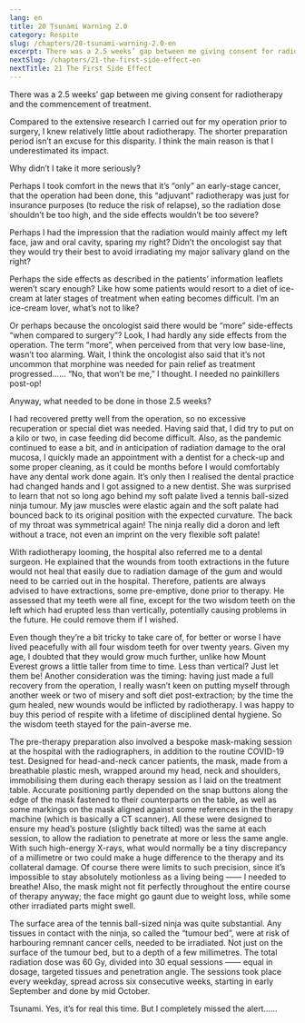 ```yaml
---
lang: en
title: 20 Tsunami Warning 2.0
category: Respite
slug: /chapters/20-tsunami-warning-2.0-en
excerpt: There was a 2.5 weeks’ gap between me giving consent for radiotherapy and the commencement of treatment. Compared to the extensive research I carried out for my operation prior to surgery, I knew relatively little about radiotherapy.
nextSlug: /chapters/21-the-first-side-effect-en
nextTitle: 21 The First Side Effect
---
```


There was a 2.5 weeks’ gap between me giving consent for radiotherapy and the commencement of treatment.
 
Compared to the extensive research I carried out for my operation prior to surgery, I knew relatively little about radiotherapy. The shorter preparation period isn’t an excuse for this disparity. I think the main reason is that I underestimated its impact.
 
Why didn’t I take it more seriously?
 
Perhaps I took comfort in the news that it’s “only” an early-stage cancer, that the operation had been done, this “adjuvant” radiotherapy was just for insurance purposes (to reduce the risk of relapse), so the radiation dose shouldn’t be too high, and the side effects wouldn’t be too severe?
 
Perhaps I had the impression that the radiation would mainly affect my left face, jaw and oral cavity, sparing my right? Didn’t the oncologist say that they would try their best to avoid irradiating my major salivary gland on the right?
 
Perhaps the side effects as described in the patients’ information leaflets weren’t scary enough? Like how some patients would resort to a diet of ice-cream at later stages of treatment when eating becomes difficult. I’m an ice-cream lover, what’s not to like?
 
Or perhaps because the oncologist said there would be “more” side-effects “when compared to surgery”? Look, I had hardly any side effects from the operation. The term “more”, when perceived from that very low base-line, wasn’t too alarming. Wait, I think the oncologist also said that it’s not uncommon that morphine was needed for pain relief as treatment progressed...... “No, that won’t be me,” I thought. I needed no painkillers post-op!
 
Anyway, what needed to be done in those 2.5 weeks?
 
I had recovered pretty well from the operation, so no excessive recuperation or special diet was needed. Having said that, I did try to put on a kilo or two, in case feeding did become difficult. Also, as the pandemic continued to ease a bit, and in anticipation of radiation damage to the oral mucosa, I quickly made an appointment with a dentist for a check-up and some proper cleaning, as it could be months before I would comfortably have any dental work done again. It’s only then I realised the dental practice had changed hands and I got assigned to a new dentist. She was surprised to learn that not so long ago behind my soft palate lived a tennis ball-sized ninja tumour. My jaw muscles were elastic again and the soft palate had bounced back to its original position with the expected curvature. The back of my throat was symmetrical again! The ninja really did a doron and left without a trace, not even an imprint on the very flexible soft palate! 
 
With radiotherapy looming, the hospital also referred me to a dental surgeon. He explained that the wounds from tooth extractions in the future would not heal that easily due to radiation damage of the gum and would need to be carried out in the hospital. Therefore, patients are always advised to have extractions, some pre-emptive, done prior to therapy. He assessed that my teeth were all fine, except for the two wisdom teeth on the left which had erupted less than vertically, potentially causing problems in the future. He could remove them if I wished.
 
Even though they’re a bit tricky to take care of, for better or worse I have lived peacefully with all four wisdom teeth for over twenty years. Given my age, I doubted that they would grow much further, unlike how Mount Everest grows a little taller from time to time. Less than vertical? Just let them be! Another consideration was the timing: having just made a full recovery from the operation, I really wasn’t keen on putting myself through another week or two of misery and soft diet post-extraction; by the time the gum healed, new wounds would be inflicted by radiotherapy. I was happy to buy this period of respite with a lifetime of disciplined dental hygiene. So the wisdom teeth stayed for the pain-averse me.
 
The pre-therapy preparation also involved a bespoke mask-making session at the hospital with the radiographers, in addition to the routine COVID-19 test. Designed for head-and-neck cancer patients, the mask, made from a breathable plastic mesh, wrapped around my head, neck and shoulders, immobilising them during each therapy session as I laid on the treatment table. Accurate positioning partly depended on the snap buttons along the edge of the mask fastened to their counterparts on the table, as well as some markings on the mask aligned against some references in the therapy machine (which is basically a CT scanner). All these were designed to ensure my head’s posture (slightly back tilted) was the same at each session, to allow the radiation to penetrate at more or less the same angle. With such high-energy X-rays, what would normally be a tiny discrepancy of a millimetre or two could make a huge difference to the therapy and its collateral damage. Of course there were limits to such precision, since it’s impossible to stay absolutely motionless as a living being —— I needed to breathe! Also, the mask might not fit perfectly throughout the entire course of therapy anyway; the face might go gaunt due to weight loss, while some other irradiated parts might swell.
 
The surface area of the tennis ball-sized ninja was quite substantial. Any tissues in contact with the ninja, so called the “tumour bed”, were at risk of harbouring remnant cancer cells, needed to be irradiated. Not just on the surface of the tumour bed, but to a depth of a few millimetres. The total radiation dose was 60 Gy, divided into 30 equal sessions —— equal in dosage, targeted tissues and penetration angle. The sessions took place every weekday, spread across six consecutive weeks, starting in early September and done by mid October.
 
Tsunami. Yes, it’s for real this time. But I completely missed the alert......

